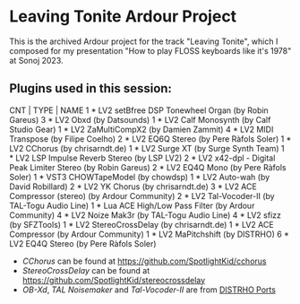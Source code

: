 # Leaving Tonite Ardour Project

This is the archived Ardour project for the track "Leaving Tonite", which I composed
for my presentation "How to play FLOSS keyboards like it's 1978" at Sonoj 2023.

## Plugins used in this session:

CNT | TYPE | NAME
  1 * LV2    setBfree DSP Tonewheel Organ (by Robin Gareus)
  3 * LV2    Obxd (by Datsounds)
  1 * LV2    Calf Monosynth (by Calf Studio Gear)
  1 * LV2    ZaMultiCompX2 (by Damien Zammit)
  4 * LV2    MIDI Transpose (by Filipe Coelho)
  2 * LV2    EQ6Q Stereo (by Pere Ràfols Soler)
  1 * LV2    CChorus (by chrisarndt.de)
  1 * LV2    Surge XT (by Surge Synth Team)
  1 * LV2    LSP Impulse Reverb Stereo (by LSP LV2)
  2 * LV2    x42-dpl - Digital Peak Limiter Stereo (by Robin Gareus)
  2 * LV2    EQ4Q Mono (by Pere Ràfols Soler)
  1 * VST3   CHOWTapeModel (by chowdsp)
  1 * LV2    Auto-wah (by David Robillard)
  2 * LV2    YK Chorus (by chrisarndt.de)
  3 * LV2    ACE Compressor (stereo) (by Ardour Community)
  2 * LV2    Tal-Vocoder-II (by TAL-Togu Audio Line)
  1 * Lua    ACE High/Low Pass Filter (by Ardour Community)
  4 * LV2    Noize Mak3r (by TAL-Togu Audio Line)
  4 * LV2    sfizz (by SFZTools)
  1 * LV2    StereoCrossDelay (by chrisarndt.de)
  1 * LV2    ACE Compressor (by Ardour Community)
  1 * LV2    MaPitchshift (by DISTRHO)
  6 * LV2    EQ4Q Stereo (by Pere Ràfols Soler)
 
* *CChorus* can be found at https://github.com/SpotlightKid/cchorus
* *StereoCrossDelay* can be found at https://github.com/SpotlightKid/stereocrossdelay
* *OB-Xd*, *TAL Noisemaker*  and *Tal-Vocoder-II* are from [DISTRHO Ports](https://asb2m10.github.io/dexed/)
